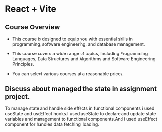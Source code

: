 # React + Vite

## Course Overview

* This course is designed to equip you with essential skills in programming, software engineering, and database management.

* This course covers a wide range of topics, including Programming Languages, Data Structures and Algorithms and Software Engineering Principles.

* You can select various courses at a reasonable prices.



## Discuss about managed the state in assignment project.
To manage state and handle side effects in functional components i used useState and useEffect hooks.I used useState to declare and update state variables and management to functional components.And i used useEffect component for handles data fetching, loading.